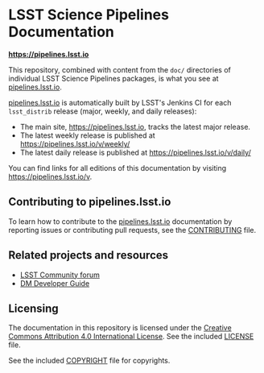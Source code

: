 # LSST Science Pipelines Documentation

**https://pipelines.lsst.io**

This repository, combined with content from the `doc/` directories of individual LSST Science Pipelines packages, is what you see at [pipelines.lsst.io](https://pipelines.lsst.io).

[pipelines.lsst.io](https://pipelines.lsst.io) is automatically built by LSST's Jenkins CI for each `lsst_distrib` release (major, weekly, and daily releases):

- The main site, https://pipelines.lsst.io, tracks the latest major release.
- The latest weekly release is published at https://pipelines.lsst.io/v/weekly/
- The latest daily release is published at https://pipelines.lsst.io/v/daily/

You can find links for all editions of this documentation by visiting https://pipelines.lsst.io/v.

## Contributing to pipelines.lsst.io

To learn how to contribute to the [pipelines.lsst.io](https://pipelines.lsst.io) documentation by reporting issues or contributing pull requests, see the [CONTRIBUTING](./.github/CONTRIBUTING.rst) file.

## Related projects and resources

- [LSST Community forum](https://community.lsst.org)
- [DM Developer Guide](https://developer.lsst.io)

## Licensing

The documentation in this repository is licensed under the [Creative Commons Attribution 4.0 International License](http://creativecommons.org/licenses/by/4.0/).
See the included [LICENSE](./LICENSE) file.

See the included [COPYRIGHT](./COPYRIGHT) file for copyrights.
